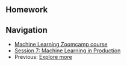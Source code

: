 ## Homework

## Navigation

* [Machine Learning Zoomcamp course](../)
* [Session 7: Machine Learning in Production](./)
* Previous: [Explore more](09-explore-more.md)